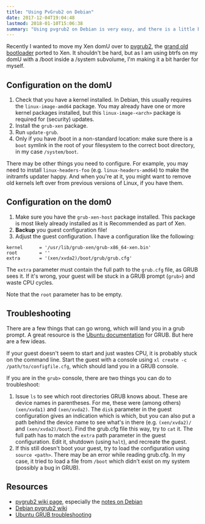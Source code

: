 ```yaml
---
title: "Using PvGrub2 on Debian"
date: 2017-12-04T19:04:48
lastmod: 2018-01-10T15:06:38
summary: "Using pvgrub2 on Debian is very easy, and there is a little bit of documentation on the 'net, but not enough to cover all needs. I had to do some workarounds to enable pvgrub2 with btrfs."
---
```

Recently I wanted to move my Xen domU over to [pvgrub2](https://wiki.xenproject.org/wiki/PvGrub2), the [grand old bootloader](https://en.wikipedia.org/wiki/GNU_GRUB) ported to Xen. It shouldn't be hard, but as I am using btrfs on my domU with a /boot inside a /system subvolume, I'm making it a bit harder for myself.

## Configuration on the domU

1. Check that you have a kernel installed. In Debian, this usually requires the `linux-image-amd64` package. You may already have one or more kernel packages installed, but this `linux-image-<arch>` package is required for (security) updates.
2. Install the `grub-xen` package.
3. Run `update-grub`.
4. Only if you have /boot in a non-standard location: make sure there is a `boot` symlink in the root of your filesystem to the correct boot directory, in my case `/system/boot`.

There may be other things you need to configure. For example, you may need to install `linux-headers-foo` (e.g. `linux-headers-amd64`) to make the initramfs updater happy. And when you're at it, you might want to remove old kernels left over from previous versions of Linux, if you have them.

## Configuration on the dom0

1. Make sure you have the `grub-xen-host` package installed. This package is most likely already installed as it is Recommended as part of Xen.
2. **Backup** you guest configuration file!
3. Adjust the guest configuration. I have a configuration like the following:

```
kernel      = '/usr/lib/grub-xen/grub-x86_64-xen.bin'
root        = ''
extra       = '(xen/xvda2)/boot/grub/grub.cfg'
```

The `extra` parameter must contain the full path to the `grub.cfg` file, as GRUB sees it. If it's wrong, your guest will be stuck in a GRUB prompt (`grub>`) and waste CPU cycles.

Note that the `root` parameter has to be empty.

## Troubleshooting

There are a few things that can go wrong, which will land you in a grub prompt. A great resource is the [Ubuntu documentation](https://help.ubuntu.com/community/Grub2/Troubleshooting) for GRUB. But here are a few ideas.

If your guest doesn't seem to start and just wastes CPU, it is probably stuck on the command line. Start the guest with a console using `xl create -c /path/to/configfile.cfg`, which should land you in a GRUB console.

If you are in the `grub>` console, there are two things you can do to troubleshoot:

1. Issue `ls` to see which root directories GRUB knows about. These are device names in parentheses. For me, these were (among others) `(xen/xvda1)` and `(xen/xvda2)`. The `disk` parameter in the guest configuration gives an indication which is which, but you can also put a path behind the device name to see what's in there (e.g. `(xen/xvda2)/` and `(xen/xvda2)/boot`). Find the grub.cfg file this way, try to `cat` it. The full path has to match the `extra` path parameter in the guest configuration. Edit it, shutdown (using `halt`), and recreate the guest.
2. If this still doesn't boot your guest, try to load the configuration using `source <path>`. There may be an error while reading grub.cfg. In my case, it tried to load a file from `/boot` which didn't exist on my system (possibly a bug in GRUB).

## Resources

  * [pvgrub2 wiki page](https://wiki.xenproject.org/wiki/PvGrub2), especially the [notes on Debian](https://wiki.xenproject.org/wiki/PvGrub2#Debian)
  * [Debian pvgrub2 wiki](https://wiki.debian.org/PvGrub)
  * [Ubuntu GRUB troubleshooting](https://help.ubuntu.com/community/Grub2/Troubleshooting)
